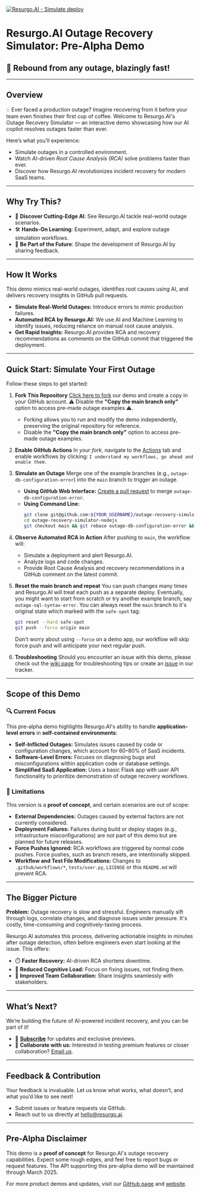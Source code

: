 [![Resurgo.AI - Simulate deploy](../../actions/workflows/deploy.yml/badge.svg?branch=main&event=push)](../../actions/workflows/deploy.yml)

# **Resurgo.AI Outage Recovery Simulator: Pre-Alpha Demo**
## 🚀 Rebound from any outage, blazingly fast!

---

## **Overview**
💡 Ever faced a production outage? Imagine recovering from it before your team even finishes their first cup of coffee. Welcome to Resurgo.AI's Outage Recovery Simulator — an interactive demo showcasing how our AI copilot resolves outages faster than ever.

Here’s what you’ll experience:
- Simulate outages in a controlled environment.
- Watch *AI-driven Root Cause Analysis (RCA)* solve problems faster than ever.
- Discover how Resurgo.AI revolutionizes incident recovery for modern SaaS teams.

---

## **Why Try This?**
- 🚀 **Discover Cutting-Edge AI**: See Resurgo.AI tackle real-world outage scenarios.
- 🛠️ **Hands-On Learning**: Experiment, adapt, and explore outage simulation workflows.
- 🌟 **Be Part of the Future**: Shape the development of Resurgo.AI by sharing feedback.

---

## **How It Works**
This demo mimics real-world outages, identifies root causes using AI, and delivers recovery insights in GitHub pull requests.
- **Simulate Real-World Outages:** Introduce errors to mimic production failures.
- **Automated RCA by Resurgo.AI:** We use AI and Machine Learning to identify issues, reducing reliance on manual root cause analysis.
- **Get Rapid Insights:** Resurgo.AI provides RCA and recovery recommendations as comments on the GitHub commit that triggered the deployment.

---

## **Quick Start: Simulate Your First Outage**
Follow these steps to get started:

1. **Fork This Repository**
   [Click here to fork](https://github.com/resurgo-ai/outage-recovery-simulator-nodejs/fork) our demo and create a copy in your GitHub account. ⚠️ Disable the **"Copy the main branch only"** option to access pre-made outage examples ⚠️.
   - Forking allows you to run and modify the demo independently, preserving the original repository for reference.
   - Disable the **"Copy the main branch only"** option to access pre-made outage examples.

2. **Enable GitHub Actions**
   In *your fork*, navigate to the [Actions](../../actions) tab and enable workflows by clicking:
   `I understand my workflows, go ahead and enable them.`

3. **Simulate an Outage**
   Merge one of the example branches (e.g., `outage-db-configuration-error`) into the `main` branch to trigger an outage.
   - **Using GitHub Web Interface:** [Create a pull request](../../compare/main...outage-db-configuration-error) to merge `outage-db-configuration-error`.
   - **Using Command Line:**
     ```bash
     git clone git@github.com:${YOUR_USERNAME}/outage-recovery-simulator-nodejs.git
     cd outage-recovery-simulator-nodejs
     git checkout main && git rebase outage-db-configuration-error && git push
     ```

4. **Observe Automated RCA in Action**
   After pushing to `main`, the workflow will:
   - Simulate a deployment and alert Resurgo.AI.
   - Analyze logs and code changes.
   - Provide Root Cause Analysis and recovery recommendations in a GitHub comment on the latest commit.

4. **Reset the main branch and repeat**
   You can push changes many times and Resurgo.AI will treat each push as a separate deploy. Eventually, you might want to start from scratch or try another example branch, say `outage-sql-syntax-error`. You can always reset the `main` branch to it's original state which marked with the `safe-spot` tag:
     ```bash
     git reset --hard safe-spot
     git push --force origin main
     ```
   Don't worry about using `--force` on a demo app, our workflow will skip force push and will anticipate your next regular push.

5. **Troubleshooting**
    Should you encounter an issue with this demo, please check out the [wiki page](https://github.com/resurgo-ai/outage-recovery-simulator-nodejs/wiki) for troubleshooting tips or create an [issue](https://github.com/resurgo-ai/outage-recovery-simulator-nodejs/issues) in our tracker.

---

## **Scope of this Demo**
### **🔍 Current Focus**
This pre-alpha demo highlights Resurgo.AI's ability to handle **application-level errors** in **self-contained environments**:
- **Self-Inflicted Outages:** Simulates issues caused by code or configuration changes, which account for 60–80% of SaaS incidents.
- **Software-Level Errors:** Focuses on diagnosing bugs and misconfigurations within application code or database settings.
- **Simplified SaaS Application:** Uses a basic Flask app with user API functionality to prioritize demonstration of outage recovery workflows.

### **🚫 Limitations**
This version is a **proof of concept**, and certain scenarios are out of scope:
- **External Dependencies:** Outages caused by external factors are not currently considered.
- **Deployment Failures:** Failures during build or deploy stages (e.g., infrastructure misconfigurations) are not part of this demo but are planned for future releases.
- **Force Pushes Ignored:** RCA workflows are triggered by normal code pushes. Force pushes, such as branch resets, are intentionally skipped.
- **Workflow and Test File Modifications:** Changes to `.github/workflows/*`, `tests/user.py`, `LICENSE` or this `README.md` will prevent RCA.

---

## **The Bigger Picture**
**Problem:** Outage recovery is slow and stressful. Engineers manually sift through logs, correlate changes, and diagnose issues under pressure. It's costly, time-consuming and cognitively-taxing process.

Resurgo.AI automates this process, delivering actionable insights in minutes after outage detection, often before engineers even start looking at the issue. This offers:
- ⏱️ **Faster Recovery:** AI-driven RCA shortens downtime.
- 🧠 **Reduced Cognitive Load:** Focus on fixing issues, not finding them.
- 🤝 **Improved Team Collaboration:** Share insights seamlessly with stakeholders.

---

## **What’s Next?**
We’re building the future of AI-powered incident recovery, and you can be part of it!
- 📰 [**Subscribe**](https://resurgo.ai/#subscribe) for updates and exclusive previews.
- 💬 **Collaborate with us:** Interested in testing premium features or closer collaboration? [Email us](mailto:hello@resurgo.ai).

---

## **Feedback & Contribution**
Your feedback is invaluable. Let us know what works, what doesn’t, and what you’d like to see next!
- Submit issues or feature requests via GitHub.
- Reach out to us directly at [hello@resurgo.ai](mailto:hello@resurgo.ai).

---

## **Pre-Alpha Disclaimer**
This demo is a **proof of concept** for Resurgo.AI's outage recovery capabilities. Expect some rough edges, and feel free to report bugs or request features. The API supporting this pre-alpha demo will be maintained through March 2025.

For more product demos and updates, visit our [GitHub page](https://github.com/resurgo-ai/) and [website](https://resurgo.ai/).
